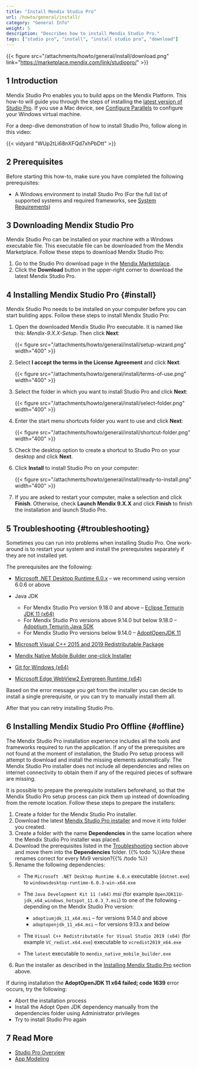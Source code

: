 ```yaml
---
title: "Install Mendix Studio Pro"
url: /howto/general/install/
category: "General Info"
weight: 5
description: "Describes how to install Mendix Studio Pro."
tags: ["studio pro", "install", "install studio pro", "download"]
---
```


{{< figure src="/attachments/howto/general/install/download.png" link="https://marketplace.mendix.com/link/studiopro/" >}}

## 1 Introduction

Mendix Studio Pro enables you to build apps on the Mendix Platform. This how-to will guide you through the steps of installing the [latest version of Studio Pro](https://marketplace.mendix.com/link/studiopro/). If you use a Mac device, see [Configure Parallels](/howto/general/using-mendix-studio-pro-on-a-mac/) to configure your Windows virtual machine.

For a deep-dive demonstration of how to install Studio Pro, follow along in this video:

{{< vidyard "WUp2tLi68nXFQd7xhPbDtt" >}}

## 2 Prerequisites

Before starting this how-to, make sure you have completed the following prerequisites:

* A Windows environment to install Studio Pro (For the full list of supported systems and required frameworks, see [System Requirements](/refguide/system-requirements/))

## 3 Downloading Mendix Studio Pro

Mendix Studio Pro can be installed on your machine with a Windows executable file. This executable file can be downloaded from the Mendix Marketplace. Follow these steps to download Mendix Studio Pro:

1. Go to the Studio Pro download page in the [Mendix Marketplace](https://marketplace.mendix.com/link/studiopro/).
2. Click the **Download** button in the upper-right corner to download the latest Mendix Studio Pro.

## 4 Installing Mendix Studio Pro {#install}

Mendix Studio Pro needs to be installed on your computer before you can start building apps. Follow these steps to install Mendix Studio Pro:

1. Open the downloaded Mendix Studio Pro executable. It is named like this: *Mendix-9.X.X-Setup*. Then click **Next**:

    {{< figure src="/attachments/howto/general/install/setup-wizard.png"   width="400"  >}}

2. Select **I accept the terms in the License Agreement** and click **Next**:

    {{< figure src="/attachments/howto/general/install/terms-of-use.png"   width="400"  >}}

3. Select the folder in which you want to install Studio Pro and click **Next**:

    {{< figure src="/attachments/howto/general/install/select-folder.png"   width="400"  >}}

4. Enter the start menu shortcuts folder you want to use and click **Next**:

    {{< figure src="/attachments/howto/general/install/shortcut-folder.png"   width="400"  >}}

5. Check the desktop option to create a shortcut to Studio Pro on your desktop and click **Next**.
6. Click **Install** to install Studio Pro on your computer:

    {{< figure src="/attachments/howto/general/install/ready-to-install.png"   width="400"  >}}

7. If you are asked to restart your computer, make a selection and click **Finish**. Otherwise, check **Launch Mendix 9.X.X** and click **Finish** to finish the installation and launch Studio Pro.

## 5 Troubleshooting {#troubleshooting}

Sometimes you can run into problems when installing Studio Pro. One work-around is to restart your system and install the prerequisites separately if they are not installed yet. 

The prerequisites are the following:

* [Microsoft .NET Desktop Runtime 6.0.x](https://dotnet.microsoft.com/en-us/download/dotnet/6.0) – we recommend using version 6.0.6 or above
* Java JDK

    * For Mendix Studio Pro version 9.18.0 and above – [Eclipse Temurin JDK 11 (x64)](https://github.com/adoptium/temurin11-binaries/releases)
    * For Mendix Studio Pro versions above 9.14.0 but below 9.18.0 – [Adoptium Temurin Java SDK](https://github.com/adoptium/temurin11-binaries/releases/download/jdk-11.0.14.1%2B1/OpenJDK11U-jdk_x64_windows_hotspot_11.0.14.1_1.msi)
    * For Mendix Studio Pro versions below 9.14.0 – [AdoptOpenJDK 11](https://cdn.mendix.com/installer/AdoptOpenJDK/OpenJDK11U-jdk_x64_windows_hotspot_11.0.3_7.msi)
* [Microsoft Visual C++ 2015 and 2019 Redistributable Package](https://aka.ms/vs/16/release/vc_redist2019.x64.exe)
* [Mendix Native Mobile Builder one-click Installer](https://appdev-mx-cdn.s3.amazonaws.com/native-builders/latest.exe)
* [Git for Windows (x64)](https://git-scm.com/download/win)
* [Microsoft Edge WebView2 Evergreen Runtime (x64)](https://developer.microsoft.com/en-us/microsoft-edge/webview2/)

Based on the error message you get from the installer you can decide to install a single prerequisite, or you can try to manually install them all.

After that you can retry installing Studio Pro.

## 6 Installing Mendix Studio Pro Offline {#offline}

The Mendix Studio Pro installation experience includes all the tools and frameworks required to run the application. If any of the prerequisites are not found at the moment of installation, the Studio Pro setup process will attempt to download and install the missing elements automatically. The Mendix Studio Pro installer does not include all dependencies and relies on internet connectivity to obtain them if any of the required pieces of software are missing. 

It is possible to prepare the prerequisite installers beforehand, so that the Mendix Studio Pro setup process can pick them up instead of downloading from the remote location. Follow these steps to prepare the installers:

1. Create a folder for the Mendix Studio Pro installer.
2. Download the latest [Mendix Studio Pro installer](https://marketplace.mendix.com/link/studiopro/) and move it into folder you created.
3. Create a folder with the name **Dependencies** in the same location where the Mendix Studio Pro installer was placed.
4. Download the prerequisites listed in the [Troubleshooting](#troubleshooting) section above and move them into the **Dependencies** folder.
{{% todo %}}Are these renames correct for every Mx9 version?{{% /todo %}}
5. Rename the following dependencies:
    * The `Microsoft .NET Desktop Runtime 6.0.x` executable (`dotnet.exe`) to `windowsdesktop-runtime-6.0.3-win-x64.exe` 
    * The `Java Development Kit 11 (x64)` *msi* (for example `OpenJDK11U-jdk_x64_windows_hotspot_11.0.3_7.msi`) to one of the following - depending on the Mendix Studio Pro version:
        * `adoptiumjdk_11_x64.msi` – for versions 9.14.0 and above
        * `adoptopenjdk_11_x64.msi` – for versions 9.13.x and below

    * The `Visual C++ Redistributable for Visual Studio 2019 (x64)` (for example `VC_redist.x64.exe`) executable to `vcredist2019_x64.exe`
    * The `latest` executable to `mendix_native_mobile_builder.exe`
6. Run the installer as described in the [Installing Mendix Studio Pro](#install) section above.

If during installation the **AdoptOpenJDK 11 x64 failed; code 1639** error occurs, try the following:

* Abort the installation process
* Install the Adopt Open JDK dependency manually from the dependencies folder using Administrator privileges
* Try to install Studio Pro again

## 7 Read More

* [Studio Pro Overview](/refguide/studio-pro-overview/)
* [App Modeling](/refguide/modeling/)
